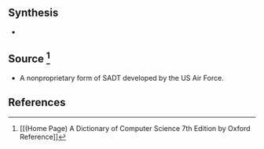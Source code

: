 ## Synthesis
- 
## Source [^1]
- A nonproprietary form of SADT developed by the US Air Force.
## References

[^1]: [[(Home Page) A Dictionary of Computer Science 7th Edition by Oxford Reference]]